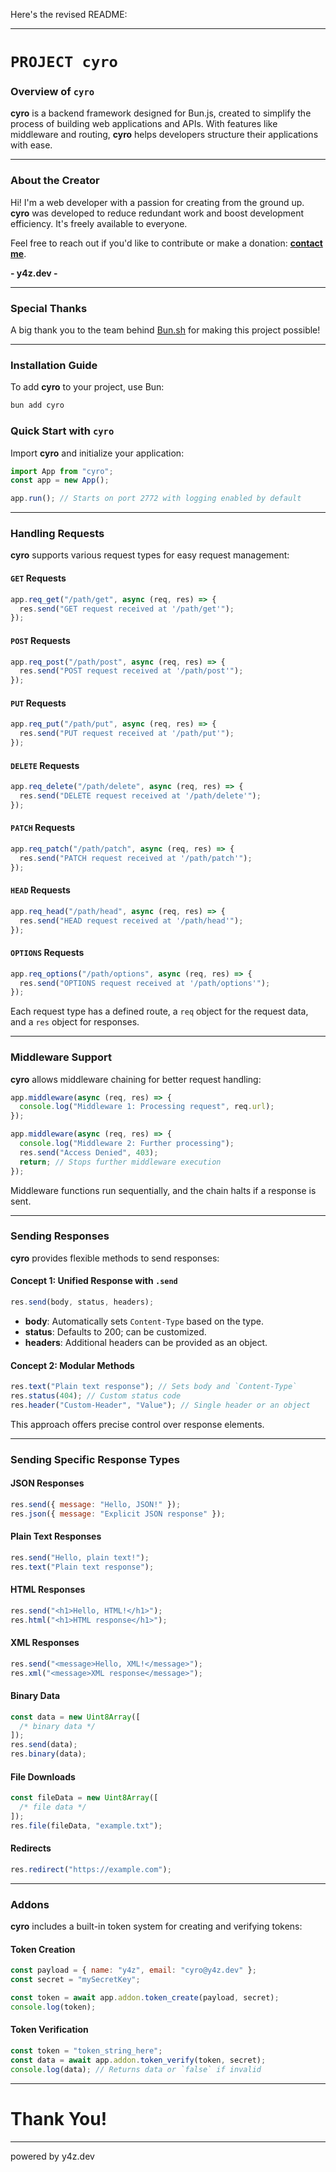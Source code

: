 Here's the revised README:

---

# `PROJECT cyro`

### Overview of `cyro`

**cyro** is a backend framework designed for Bun.js, created to simplify the process of building web applications and APIs. With features like middleware and routing, **cyro** helps developers structure their applications with ease.

---

### About the Creator

Hi! I'm a web developer with a passion for creating from the ground up. **cyro** was developed to reduce redundant work and boost development efficiency. It's freely available to everyone.

Feel free to reach out if you'd like to contribute or make a donation: **[contact me](https://www.y4z.dev)**.

**- y4z.dev -**

---

### Special Thanks

A big thank you to the team behind [Bun.sh](https://bun.sh) for making this project possible!

---

### Installation Guide

To add **cyro** to your project, use Bun:

```bash
bun add cyro
```

### Quick Start with `cyro`

Import **cyro** and initialize your application:

```javascript
import App from "cyro";
const app = new App();

app.run(); // Starts on port 2772 with logging enabled by default
```

---

### Handling Requests

**cyro** supports various request types for easy request management:

#### **`GET` Requests**

```javascript
app.req_get("/path/get", async (req, res) => {
  res.send("GET request received at '/path/get'");
});
```

#### **`POST` Requests**

```javascript
app.req_post("/path/post", async (req, res) => {
  res.send("POST request received at '/path/post'");
});
```

#### **`PUT` Requests**

```javascript
app.req_put("/path/put", async (req, res) => {
  res.send("PUT request received at '/path/put'");
});
```

#### **`DELETE` Requests**

```javascript
app.req_delete("/path/delete", async (req, res) => {
  res.send("DELETE request received at '/path/delete'");
});
```

#### **`PATCH` Requests**

```javascript
app.req_patch("/path/patch", async (req, res) => {
  res.send("PATCH request received at '/path/patch'");
});
```

#### **`HEAD` Requests**

```javascript
app.req_head("/path/head", async (req, res) => {
  res.send("HEAD request received at '/path/head'");
});
```

#### **`OPTIONS` Requests**

```javascript
app.req_options("/path/options", async (req, res) => {
  res.send("OPTIONS request received at '/path/options'");
});
```

Each request type has a defined route, a `req` object for the request data, and a `res` object for responses.

---

### Middleware Support

**cyro** allows middleware chaining for better request handling:

```javascript
app.middleware(async (req, res) => {
  console.log("Middleware 1: Processing request", req.url);
});

app.middleware(async (req, res) => {
  console.log("Middleware 2: Further processing");
  res.send("Access Denied", 403);
  return; // Stops further middleware execution
});
```

Middleware functions run sequentially, and the chain halts if a response is sent.

---

### Sending Responses

**cyro** provides flexible methods to send responses:

#### Concept 1: Unified Response with `.send`

```javascript
res.send(body, status, headers);
```

- **body**: Automatically sets `Content-Type` based on the type.
- **status**: Defaults to 200; can be customized.
- **headers**: Additional headers can be provided as an object.

#### Concept 2: Modular Methods

```javascript
res.text("Plain text response"); // Sets body and `Content-Type`
res.status(404); // Custom status code
res.header("Custom-Header", "Value"); // Single header or an object
```

This approach offers precise control over response elements.

---

### Sending Specific Response Types

#### **JSON Responses**

```javascript
res.send({ message: "Hello, JSON!" });
res.json({ message: "Explicit JSON response" });
```

#### **Plain Text Responses**

```javascript
res.send("Hello, plain text!");
res.text("Plain text response");
```

#### **HTML Responses**

```javascript
res.send("<h1>Hello, HTML!</h1>");
res.html("<h1>HTML response</h1>");
```

#### **XML Responses**

```javascript
res.send("<message>Hello, XML!</message>");
res.xml("<message>XML response</message>");
```

#### **Binary Data**

```javascript
const data = new Uint8Array([
  /* binary data */
]);
res.send(data);
res.binary(data);
```

#### **File Downloads**

```javascript
const fileData = new Uint8Array([
  /* file data */
]);
res.file(fileData, "example.txt");
```

#### **Redirects**

```javascript
res.redirect("https://example.com");
```

---

### Addons

**cyro** includes a built-in token system for creating and verifying tokens:

#### Token Creation

```javascript
const payload = { name: "y4z", email: "cyro@y4z.dev" };
const secret = "mySecretKey";

const token = await app.addon.token_create(payload, secret);
console.log(token);
```

#### Token Verification

```javascript
const token = "token_string_here";
const data = await app.addon.token_verify(token, secret);
console.log(data); // Returns data or `false` if invalid
```

---

# Thank You!

---

powered by y4z.dev
